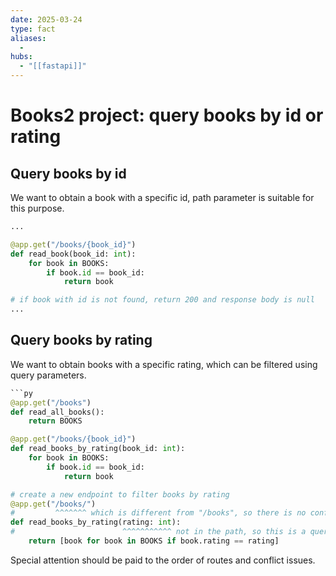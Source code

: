 ```yaml
---
date: 2025-03-24
type: fact
aliases:
  -
hubs:
  - "[[fastapi]]"
---
```


# Books2 project: query books by id or rating

## Query books by id

We want to obtain a book with a specific id, path parameter is suitable for this purpose.

```python
...

@app.get("/books/{book_id}")
def read_book(book_id: int):
    for book in BOOKS:
        if book.id == book_id:
            return book

# if book with id is not found, return 200 and response body is null
...

```

## Query books by rating

We want to obtain books with a specific rating, which can be filtered using query parameters.

```python
```py
@app.get("/books")
def read_all_books():
    return BOOKS

@app.get("/books/{book_id}")
def read_books_by_rating(book_id: int):
    for book in BOOKS:
        if book.id == book_id:
            return book

# create a new endpoint to filter books by rating
@app.get("/books/")
#         ^^^^^^^ which is different from "/books", so there is no conflict
def read_books_by_rating(rating: int):
#                        ^^^^^^^^^^^ not in the path, so this is a query parameter, not conflict to the previous one
    return [book for book in BOOKS if book.rating == rating]
```

Special attention should be paid to the order of routes and conflict issues.
